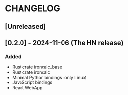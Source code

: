# CHANGELOG

## [Unreleased]

## [0.2.0] - 2024-11-06 (The HN release)

### Added

- Rust crate ironcalc_base
- Rust crate ironcalc
- Minimal Python bindings (only Linux)
- JavaScript bindings
- React WebApp

[0.0.2]: https://github.com/IronCalc/ironcalc/releases/tag/v0.0.2
